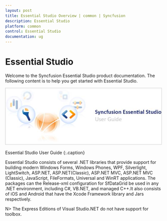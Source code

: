 ```yaml
---
layout: post
title: Essential Studio Overview | common | Syncfusion
description: Essential Studio
platform: common
control: Essential Studio
documentation: ug
---
```


# Essential Studio

Welcome to the Syncfusion Essential Studio product documentation. The following content is to help you get started with Essential Studio.

![](Terminology_images/Essential-Studio_img1.png)

Essential Studio User Guide
{:.caption}

Essential Studio consists of several .NET libraries that provide support for building modern Windows Forms, Windows Phones, WPF, Silverlight, LightSwitch, ASP.NET, ASP.NET(Classic), ASP.NET MVC, ASP.NET MVC (Classic), JavaScript, FileFormats, Universal and WinRT applications. The packages can the Release-xml configuration for SfDataGrid be used in any .NET environment, including C#, VB.NET, and managed C++.It also consists of iOS and Android that have the Xcode Framework library and Jars respectively.

 N> The Express Editions of Visual Studio.NET do not have support for toolbox.